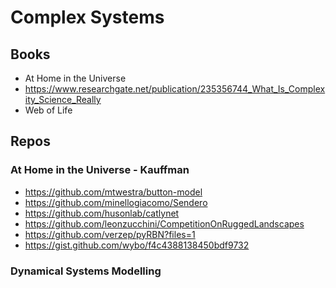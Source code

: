 # Complex Systems
## Books
- At Home in the Universe
- https://www.researchgate.net/publication/235356744_What_Is_Complexity_Science_Really
- Web of Life

## Repos 
### At Home in the Universe - Kauffman
- https://github.com/mtwestra/button-model
- https://github.com/minellogiacomo/Sendero
- https://github.com/husonlab/catlynet
- https://github.com/leonzucchini/CompetitionOnRuggedLandscapes
- https://github.com/verzep/pyRBN?files=1
- https://gist.github.com/wybo/f4c4388138450bdf9732

### Dynamical Systems Modelling

